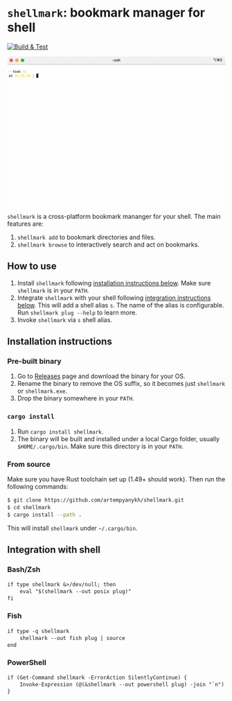 # `shellmark`: bookmark manager for shell

[![Build & Test](https://github.com/artempyanykh/shellmark/actions/workflows/push.yml/badge.svg?branch=main)](https://github.com/artempyanykh/shellmark/actions/workflows/push.yml)

<img src="./assets/shellmark.gif" alt="Shellmark demonstration: CLI and TUI"/>

`shellmark` is a cross-platform bookmark mananger for your shell. 
The main features are:
1. `shellmark add` to bookmark directories and files.
2. `shellmark browse` to interactively search and act on bookmarks.

## How to use

1. Install `shellmark` following [installation instructions below](#installation-instructions).
   Make sure `shellmark` is in your `PATH`.
2. Integrate `shellmark` with your shell following [integration instructions below](#integration-with-shell).
   This will add a shell alias `s`. The name of the alias is configurable. Run `shellmark plug --help` to learn more.
3. Invoke `shellmark` via `s` shell alias.

## Installation instructions

### Pre-built binary

1. Go to [Releases](https://github.com/artempyanykh/shellmark/releases) page
   and download the binary for your OS.
2. Rename the binary to remove the OS suffix, so it becomes just `shellmark`
   or `shellmark.exe`.
3. Drop the binary somewhere in your `PATH`.

### `cargo install`

1. Run `cargo install shellmark`.
2. The binary will be built and installed under a local Cargo folder, usually `$HOME/.cargo/bin`. 
   Make sure this directory is in your `PATH`.

### From source

Make sure you have Rust toolchain set up (1.49+ should work). Then run the following commands:

```bash
$ git clone https://github.com/artempyanykh/shellmark.git
$ cd shellmark
$ cargo install --path .
```
This will install `shellmark` under `~/.cargo/bin`.

## Integration with shell

### Bash/Zsh

```
if type shellmark &>/dev/null; then
    eval "$(shellmark --out posix plug)"
fi
```

### Fish

```
if type -q shellmark
    shellmark --out fish plug | source
end
```

### PowerShell

```
if (Get-Command shellmark -ErrorAction SilentlyContinue) {
    Invoke-Expression (@(&shellmark --out powershell plug) -join "`n")
}
```
